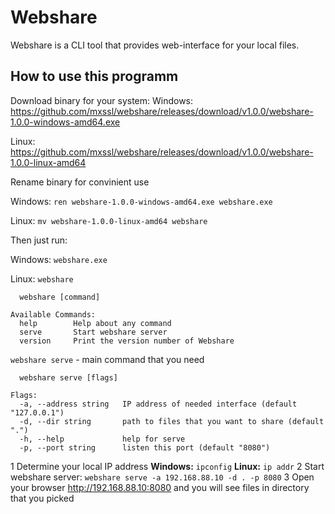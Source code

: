 # Webshare

Webshare is a CLI tool that provides web-interface for your local files.

## How to use this programm

Download binary for your system:
Windows: https://github.com/mxssl/webshare/releases/download/v1.0.0/webshare-1.0.0-windows-amd64.exe

Linux: https://github.com/mxssl/webshare/releases/download/v1.0.0/webshare-1.0.0-linux-amd64

Rename binary for convinient use

Windows: `ren webshare-1.0.0-windows-amd64.exe webshare.exe`

Linux: `mv webshare-1.0.0-linux-amd64 webshare`

Then just run:

Windows: `webshare.exe`

Linux: `webshare`

```
  webshare [command]

Available Commands:
  help        Help about any command
  serve       Start webshare server
  version     Print the version number of Webshare
```

`webshare serve` - main command that you need

```
  webshare serve [flags]

Flags:
  -a, --address string   IP address of needed interface (default "127.0.0.1")
  -d, --dir string       path to files that you want to share (default ".")
  -h, --help             help for serve
  -p, --port string      listen this port (default "8080")
```

1  Determine your local IP address
**Windows:** `ipconfig`
**Linux:** `ip addr`
2  Start webshare server: `webshare serve -a 192.168.88.10 -d . -p 8080`
3  Open your browser http://192.168.88.10:8080 and you will see files in directory that you picked
